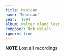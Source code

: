 ```yaml
---
title: Manican
name: "Manican"
year:  1994
album: Walter Klang lost
composer: Rob Nelson
ignore: true
---
```


**NOTE** Lost all recordings


